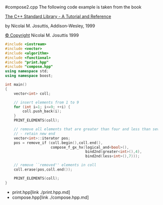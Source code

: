 #compose2.cpp
The following code example is taken from the book

[The C++ Standard Library - A Tutorial and Reference](http://www.josuttis.com/libbook/)

by Nicolai M. Josuttis, Addison-Wesley, 1999

[© Copyright](http://www.josuttis.com/libbook/copyright.html) Nicolai M. Josuttis 1999

```cpp
#include <iostream>
#include <vector>
#include <algorithm>
#include <functional>
#include "print.hpp"
#include "compose.hpp"
using namespace std;
using namespace boost;

int main()
{
    vector<int> coll;

    // insert elements from 1 to 9
    for (int i=1; i<=9; ++i) {
        coll.push_back(i);
    }
    PRINT_ELEMENTS(coll);

    // remove all elements that are greater than four and less than seven
    // - retain new end
    vector<int>::iterator pos;
    pos = remove_if (coll.begin(),coll.end(),
                     compose_f_gx_hx(logical_and<bool>(),
                                     bind2nd(greater<int>(),4),
                                     bind2nd(less<int>(),7)));

    // remove ``removed'' elements in coll
    coll.erase(pos,coll.end());

    PRINT_ELEMENTS(coll);
}
```
* print.hpp[link ./print.hpp.md]
* compose.hpp[link ./compose.hpp.md]

